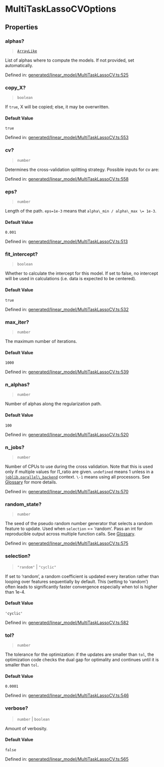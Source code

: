 # MultiTaskLassoCVOptions

## Properties

### alphas?

> [`ArrayLike`](../types/ArrayLike.md)

List of alphas where to compute the models. If not provided, set automatically.

Defined in:  [generated/linear\_model/MultiTaskLassoCV.ts:525](https://github.com/transitive-bullshit/scikit-learn-ts/blob/122b3c0/packages/sklearn/src/generated/linear_model/MultiTaskLassoCV.ts#L525)

### copy\_X?

> `boolean`

If `true`, X will be copied; else, it may be overwritten.

#### Default Value

`true`

Defined in:  [generated/linear\_model/MultiTaskLassoCV.ts:553](https://github.com/transitive-bullshit/scikit-learn-ts/blob/122b3c0/packages/sklearn/src/generated/linear_model/MultiTaskLassoCV.ts#L553)

### cv?

> `number`

Determines the cross-validation splitting strategy. Possible inputs for cv are:

Defined in:  [generated/linear\_model/MultiTaskLassoCV.ts:558](https://github.com/transitive-bullshit/scikit-learn-ts/blob/122b3c0/packages/sklearn/src/generated/linear_model/MultiTaskLassoCV.ts#L558)

### eps?

> `number`

Length of the path. `eps=1e-3` means that `alpha\_min / alpha\_max \= 1e-3`.

#### Default Value

`0.001`

Defined in:  [generated/linear\_model/MultiTaskLassoCV.ts:513](https://github.com/transitive-bullshit/scikit-learn-ts/blob/122b3c0/packages/sklearn/src/generated/linear_model/MultiTaskLassoCV.ts#L513)

### fit\_intercept?

> `boolean`

Whether to calculate the intercept for this model. If set to false, no intercept will be used in calculations (i.e. data is expected to be centered).

#### Default Value

`true`

Defined in:  [generated/linear\_model/MultiTaskLassoCV.ts:532](https://github.com/transitive-bullshit/scikit-learn-ts/blob/122b3c0/packages/sklearn/src/generated/linear_model/MultiTaskLassoCV.ts#L532)

### max\_iter?

> `number`

The maximum number of iterations.

#### Default Value

`1000`

Defined in:  [generated/linear\_model/MultiTaskLassoCV.ts:539](https://github.com/transitive-bullshit/scikit-learn-ts/blob/122b3c0/packages/sklearn/src/generated/linear_model/MultiTaskLassoCV.ts#L539)

### n\_alphas?

> `number`

Number of alphas along the regularization path.

#### Default Value

`100`

Defined in:  [generated/linear\_model/MultiTaskLassoCV.ts:520](https://github.com/transitive-bullshit/scikit-learn-ts/blob/122b3c0/packages/sklearn/src/generated/linear_model/MultiTaskLassoCV.ts#L520)

### n\_jobs?

> `number`

Number of CPUs to use during the cross validation. Note that this is used only if multiple values for l1\_ratio are given. `undefined` means 1 unless in a [`joblib.parallel\_backend`](https://joblib.readthedocs.io/en/latest/parallel.html#joblib.parallel_backend "(in joblib v1.3.0.dev0)") context. `\-1` means using all processors. See [Glossary](../../glossary.html#term-n_jobs) for more details.

Defined in:  [generated/linear\_model/MultiTaskLassoCV.ts:570](https://github.com/transitive-bullshit/scikit-learn-ts/blob/122b3c0/packages/sklearn/src/generated/linear_model/MultiTaskLassoCV.ts#L570)

### random\_state?

> `number`

The seed of the pseudo random number generator that selects a random feature to update. Used when `selection` == ‘random’. Pass an int for reproducible output across multiple function calls. See [Glossary](../../glossary.html#term-random_state).

Defined in:  [generated/linear\_model/MultiTaskLassoCV.ts:575](https://github.com/transitive-bullshit/scikit-learn-ts/blob/122b3c0/packages/sklearn/src/generated/linear_model/MultiTaskLassoCV.ts#L575)

### selection?

> `"random"` \| `"cyclic"`

If set to ‘random’, a random coefficient is updated every iteration rather than looping over features sequentially by default. This (setting to ‘random’) often leads to significantly faster convergence especially when tol is higher than 1e-4.

#### Default Value

`'cyclic'`

Defined in:  [generated/linear\_model/MultiTaskLassoCV.ts:582](https://github.com/transitive-bullshit/scikit-learn-ts/blob/122b3c0/packages/sklearn/src/generated/linear_model/MultiTaskLassoCV.ts#L582)

### tol?

> `number`

The tolerance for the optimization: if the updates are smaller than `tol`, the optimization code checks the dual gap for optimality and continues until it is smaller than `tol`.

#### Default Value

`0.0001`

Defined in:  [generated/linear\_model/MultiTaskLassoCV.ts:546](https://github.com/transitive-bullshit/scikit-learn-ts/blob/122b3c0/packages/sklearn/src/generated/linear_model/MultiTaskLassoCV.ts#L546)

### verbose?

> `number` \| `boolean`

Amount of verbosity.

#### Default Value

`false`

Defined in:  [generated/linear\_model/MultiTaskLassoCV.ts:565](https://github.com/transitive-bullshit/scikit-learn-ts/blob/122b3c0/packages/sklearn/src/generated/linear_model/MultiTaskLassoCV.ts#L565)
